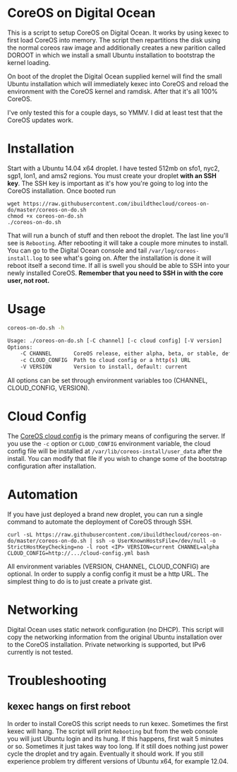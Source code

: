 CoreOS on Digital Ocean
=======================

This is a script to setup CoreOS on Digital Ocean.  It works by using kexec to first load CoreOS into memory.  The script then repartitions the disk using the normal coreos raw image and additionally creates a new parition called DOROOT in which we install a small Ubuntu installation to bootstrap the kernel loading.  

On boot of the droplet the Digital Ocean supplied kernel will find the small Ubuntu installation which will immediately kexec into CoreOS and reload the environment with the CoreOS kernel and ramdisk.  After that it's all 100% CoreOS.

I've only tested this for a couple days, so YMMV.  I did at least test that the CoreOS updates work.

Installation
============

Start with a Ubuntu 14.04 x64 droplet.  I have tested 512mb on sfo1, nyc2, sgp1, lon1, and ams2 regions.  You must create your droplet **with an SSH key**.  The SSH key is important as it's how you're going to log into the CoreOS installation.  Once booted run

    wget https://raw.githubusercontent.com/ibuildthecloud/coreos-on-do/master/coreos-on-do.sh
    chmod +x coreos-on-do.sh
    ./coreos-on-do.sh

That will run a bunch of stuff and then reboot the droplet.  The last line you'll see is `Rebooting`.  After rebooting it will take a couple more minutes to install.  You can go to the Digital Ocean console and tail `/var/log/coreos-install.log` to see what's going on.  After the installation is done it will reboot itself a second time.  If all is swell you should be able to SSH into your newly installed CoreOS.  **Remember that you need to SSH in with the core user, not root.**

Usage
=====

```bash
coreos-on-do.sh -h

Usage: ./coreos-on-do.sh [-C channel] [-c cloud config] [-V version]
Options:
    -C CHANNEL       CoreOS release, either alpha, beta, or stable, default: current
    -c CLOUD_CONFIG  Path to cloud config or a http(s) URL
    -V VERSION       Version to install, default: current
```

All options can be set through environment variables too (CHANNEL, CLOUD_CONFIG, VERSION).

Cloud Config
============

The [CoreOS cloud config](http://coreos.com/docs/cluster-management/setup/cloudinit-cloud-config/) is the primary means of configuring the server.  If you use the `-c` option or `CLOUD_CONFIG` environment variable, the cloud config file will be installed at `/var/lib/coreos-install/user_data` after the install.  You can modify that file if you wish to change some of the bootstrap configuration after installation.

Automation
==========

If you have just deployed a brand new droplet, you can run a single command to automate the deployment of CoreOS through SSH.

    curl -sL https://raw.githubusercontent.com/ibuildthecloud/coreos-on-do/master/coreos-on-do.sh | ssh -o UserKnownHostsFile=/dev/null -o StrictHostKeyChecking=no -l root <IP> VERSION=current CHANNEL=alpha CLOUD_CONFIG=http://.../cloud-config.yml bash

All environment variables (VERSION, CHANNEL, CLOUD_CONFIG) are optional.  In order to supply a config config it must be a http URL.  The simplest thing to do is to just create a private gist.

Networking
==========

Digital Ocean uses static network configuration (no DHCP).  This script will copy the networking information from the original Ubuntu installation over to the CoreOS installation.  Private networking is supported, but IPv6 currently is not tested.

Troubleshooting
===============

kexec hangs on first reboot
---------------------------

In order to install CoreOS this script needs to run kexec.  Sometimes the first kexec will hang.  The script will print `Rebooting` but from the web console you will just Ubuntu login and its hung.  If this happens, first wait 5 minutes or so.  Sometimes it just takes way too long.  If it still does nothing just power cycle the droplet and try again.  Eventually it should work.  If you still experience problem try different versions of Ubuntu x64, for example 12.04.
